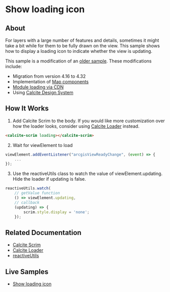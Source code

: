 # Show loading icon

## About

For layers with a large number of features and details, sometimes it might take a bit while for them to be fully drawn on the view. This sample shows how to display a loading icon to indicate whether the view is updating. 

This sample is a modification of an [older sample](https://github.com/Esri/developer-support/tree/master/web-js/4.x/show-loading-icon). These modifications include:
- Migration from version 4.16 to 4.32
- Implementation of [Map components](https://developers.arcgis.com/javascript/latest/references/map-components/)
- [Module loading via CDN](https://developers.arcgis.com/javascript/latest/4.32/#module-loading-via-cdn)
- Using [Calcite Design System](https://developers.arcgis.com/calcite-design-system/)

## How It Works

1. Add Calcite Scrim to the body. If you would like more customization over how the loader looks, consider using [Calcite Loader](https://developers.arcgis.com/calcite-design-system/components/loader/) instead.

```html
<calcite-scrim loading></calcite-scrim>
```

2. Wait for viewElement to load

```javascript
viewElement.addEventListener("arcgisViewReadyChange", (event) => {
    ...
});
```

3. Use the reactiveUtils class to watch the value of viewElement.updating. Hide the loader if updating is false.

```javascript
reactiveUtils.watch(
    // getValue function
    () => viewElement.updating,
    // callback
    (updating) => {
        scrim.style.display = 'none';
    });
```

## Related Documentation

- [Calcite Scrim](https://developers.arcgis.com/calcite-design-system/components/scrim/)
- [Calcite Loader](https://developers.arcgis.com/calcite-design-system/components/loader/)
- [reactiveUtils](https://developers.arcgis.com/javascript/latest/api-reference/esri-core-reactiveUtils.html)

## Live Samples

- [Show loading icon](https://esri.github.io/developer-support/maps-sdk/javascript-maps-sdk/show-loading-icon)